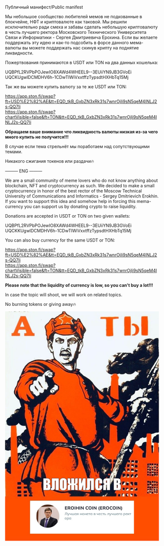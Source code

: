 Публичный манифест/Public manifest

Мы небольшое сообщество любителей мемов не подкованные в блокчейне, НФТ и криптовалюте как таковой. Мы решили исключительно ради смеха и забавы сделать небольшую криптовалюту в честь лучшего ректора Московского Технического Университета Связи и Информатики - Сергея Дмитриевича Ерохина. Если вы желаете поддержать эту идею и как-то подсобить в форсе данного мема-валюты вы можете поддержать нас скинув крипту на поднятие ликвидности.

Пожертвования принимаются в USDT или TON на два данных кошелька:

UQBPfL2RVPbPOJewIO8XAWd4WHEEL9--3EUiiYN9JB3GVoEi<br/>
UQCKUgwlDCMDHV6h-1CDwTIWiVxxtffzTypsdtHXHbTq15Mj

Так же вы можете купить валюту за те же USDT или TON:

https://app.ston.fi/swap?ft=USD%E2%82%AE&tt=EQD_tkB_GxbZN3xRk31s7wnrOjli9sN5qeM4INLJ2s-QQ7Ii<br/>
https://app.ston.fi/swap?chartVisible=false&ft=TON&tt=EQD_tkB_GxbZN3xRk31s7wnrOjli9sN5qeM4INLJ2s-QQ7Ii

**Обращаем ваше внимание что ликвидность валюты низкая из-за чего много купить не получится!!!**

В случае если тема стрельнёт мы поработаем над сопутствующими темами.

Никакого сжигания токенов или раздачи🔥

——— ENG ———

We are a small community of meme lovers who do not know anything about blockchain, NFT and cryptocurrency as such. We decided to make a small cryptocurrency in honor of the best rector of the Moscow Technical University of Communications and Informatics - Sergey Dmitrievich Erokhin. If you want to support this idea and somehow help in forcing this mema-currency you can support us by donating crypto to raise liquidity.

Donations are accepted in USDT or TON on two given wallets:

UQBPfL2RVPbPOJewIO8XAWd4WHEEL9--3EUiiYN9JB3GVoEi<br/>
UQCKKUgwlDCMDHV6h-1CDwTIWiVxxtffzTypsdtHXHbTq15Mj

You can also buy currency for the same USDT or TON:

https://app.ston.fi/swap?ft=USD%E2%82%AE&tt=EQD_tkB_GxbZN3xRk31s7wnrOjli9sN5qeM4INLJ2s-QQ7Ii<br/>
https://app.ston.fi/swap?chartVisible=false&ft=TON&tt=EQD_tkB_GxbZN3xRk31s7wnrOjli9sN5qeM4INLJ2s-QQ7Ii

**Please note that the liquidity of currency is low, so you can't buy a lot!!!**

In case the topic will shoot, we will work on related topics.

No burning tokens or giving away🔥

![poster](poster.jpg)
